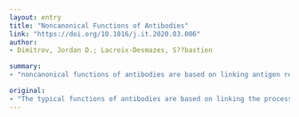 ```yaml
---
layout: entry
title: "Noncanonical Functions of Antibodies"
link: "https://doi.org/10.1016/j.it.2020.03.006"
author:
- Dimitrov, Jordan D.; Lacroix-Desmazes, S??bastien

summary:
- "noncanonical functions of antibodies are based on linking antigen recognition with initiation of innate immune reactions. These functions include either untypical strategies for neutralization of pathogens or exertion of activities that are characteristic for other proteins. A better comprehension of these functions will enrich our knowledge of the adaptive immune response and shall inspire the development of novel therapeutics. We provide a better understanding of the functions and discuss their mechanisms and implications in immune regulation and defense."

original:
- "The typical functions of antibodies are based on linking the process of antigen recognition with initiation of innate immune reactions. With the introduction of modern research technologies and the use of sophisticated model systems, recent years have witnessed the discovery of a number of noncanonical functions of antibodies. These functions encompass either untypical strategies for neutralization of pathogens or exertion of activities that are characteristic for other proteins (cytokines, chaperones, or enzymes). Here, we provide an overview of the noncanonical functions of antibodies and discuss their mechanisms and implications in immune regulation and defense. A better comprehension of these functions will enrich our knowledge of the adaptive immune response and shall inspire the development of novel therapeutics."
---
```


